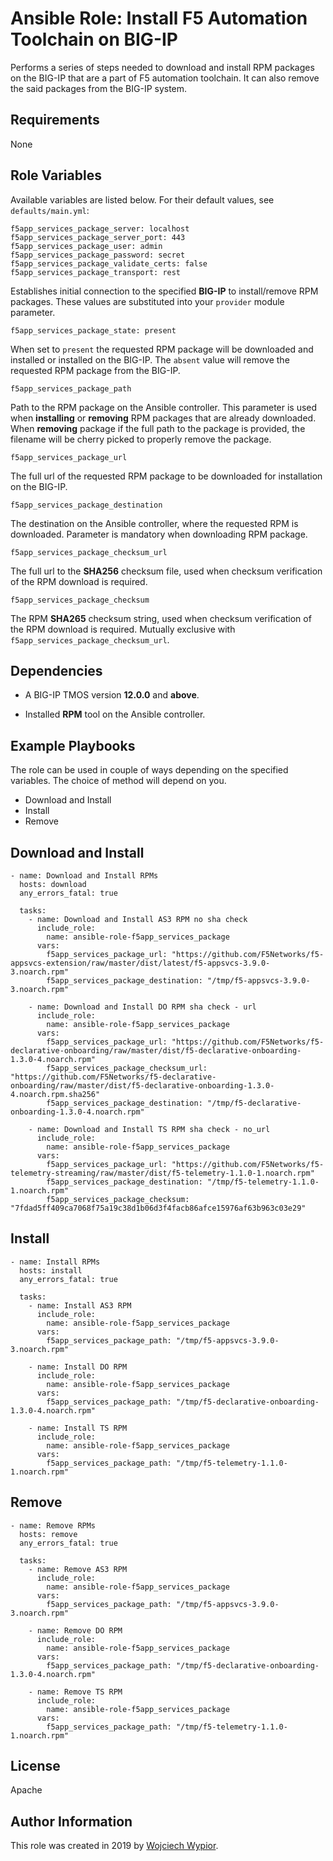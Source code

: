 # Ansible Role: Install F5 Automation Toolchain on BIG-IP

Performs a series of steps needed to download and install RPM packages on the BIG-IP that are a part of 
F5 automation toolchain. It can also remove the said packages from the BIG-IP system.

## Requirements

None

## Role Variables

Available variables are listed below. For their default values, see `defaults/main.yml`:

    f5app_services_package_server: localhost
    f5app_services_package_server_port: 443
    f5app_services_package_user: admin
    f5app_services_package_password: secret
    f5app_services_package_validate_certs: false
    f5app_services_package_transport: rest

Establishes initial connection to the specified **BIG-IP** to install/remove RPM packages. These values are substituted into
your ``provider`` module parameter.

    f5app_services_package_state: present
    
When set to ``present`` the requested RPM package will be downloaded and installed or installed on the BIG-IP.
The ``absent`` value will remove the requested RPM package from the BIG-IP.

    f5app_services_package_path

Path to the RPM package on the Ansible controller. This parameter is used when **installing** or
**removing** RPM packages that are already downloaded. When **removing** package if the full path to the package 
is provided, the filename will be cherry picked to properly remove the package.

    f5app_services_package_url

The full url of the requested RPM package to be downloaded for installation on the BIG-IP.

    f5app_services_package_destination

The destination on the Ansible controller, where the requested RPM is downloaded. Parameter is mandatory when 
downloading RPM package.

    f5app_services_package_checksum_url

The full url to the **SHA256** checksum file, used when checksum verification of the RPM download is required.

    f5app_services_package_checksum
    
The RPM **SHA265** checksum string, used when checksum verification of the RPM download is required. 
Mutually exclusive with ``f5app_services_package_checksum_url``.

## Dependencies

* A BIG-IP TMOS version **12.0.0** and **above**.
  
* Installed **RPM** tool on the Ansible controller.

## Example Playbooks

The role can be used in couple of ways depending on the specified variables. The choice of method will depend on you.

* Download and Install
* Install
* Remove

## Download and Install

    - name: Download and Install RPMs
      hosts: download
      any_errors_fatal: true
    
      tasks:
        - name: Download and Install AS3 RPM no sha check
          include_role:
            name: ansible-role-f5app_services_package
          vars:
            f5app_services_package_url: "https://github.com/F5Networks/f5-appsvcs-extension/raw/master/dist/latest/f5-appsvcs-3.9.0-3.noarch.rpm"
            f5app_services_package_destination: "/tmp/f5-appsvcs-3.9.0-3.noarch.rpm"
    
        - name: Download and Install DO RPM sha check - url
          include_role:
            name: ansible-role-f5app_services_package
          vars:
            f5app_services_package_url: "https://github.com/F5Networks/f5-declarative-onboarding/raw/master/dist/f5-declarative-onboarding-1.3.0-4.noarch.rpm"
            f5app_services_package_checksum_url: "https://github.com/F5Networks/f5-declarative-onboarding/raw/master/dist/f5-declarative-onboarding-1.3.0-4.noarch.rpm.sha256"
            f5app_services_package_destination: "/tmp/f5-declarative-onboarding-1.3.0-4.noarch.rpm"
    
        - name: Download and Install TS RPM sha check - no_url
          include_role:
            name: ansible-role-f5app_services_package
          vars:
            f5app_services_package_url: "https://github.com/F5Networks/f5-telemetry-streaming/raw/master/dist/f5-telemetry-1.1.0-1.noarch.rpm"
            f5app_services_package_destination: "/tmp/f5-telemetry-1.1.0-1.noarch.rpm"
            f5app_services_package_checksum: "7fdad5ff409ca7068f75a19c38d1b06d3f4facb86afce15976af63b963c03e29"

## Install

    - name: Install RPMs
      hosts: install
      any_errors_fatal: true
    
      tasks:
        - name: Install AS3 RPM
          include_role:
            name: ansible-role-f5app_services_package
          vars:
            f5app_services_package_path: "/tmp/f5-appsvcs-3.9.0-3.noarch.rpm"
    
        - name: Install DO RPM
          include_role:
            name: ansible-role-f5app_services_package
          vars:
            f5app_services_package_path: "/tmp/f5-declarative-onboarding-1.3.0-4.noarch.rpm"
    
        - name: Install TS RPM
          include_role:
            name: ansible-role-f5app_services_package
          vars:
            f5app_services_package_path: "/tmp/f5-telemetry-1.1.0-1.noarch.rpm"


## Remove

    - name: Remove RPMs
      hosts: remove
      any_errors_fatal: true
    
      tasks:
        - name: Remove AS3 RPM
          include_role:
            name: ansible-role-f5app_services_package
          vars:
            f5app_services_package_path: "/tmp/f5-appsvcs-3.9.0-3.noarch.rpm"
    
        - name: Remove DO RPM
          include_role:
            name: ansible-role-f5app_services_package
          vars:
            f5app_services_package_path: "/tmp/f5-declarative-onboarding-1.3.0-4.noarch.rpm"
    
        - name: Remove TS RPM
          include_role:
            name: ansible-role-f5app_services_package
          vars:
            f5app_services_package_path: "/tmp/f5-telemetry-1.1.0-1.noarch.rpm"

## License

Apache

## Author Information

This role was created in 2019 by [Wojciech Wypior](https://github.com/wojtek0806).

[1]: https://galaxy.ansible.com/f5devcentral/f5app_services_package
